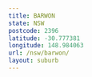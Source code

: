 ```yaml
---
title: BARWON
state: NSW
postcode: 2396
latitude: -30.777381
longitude: 148.984063
url: /nsw/barwon/
layout: suburb
---
```

